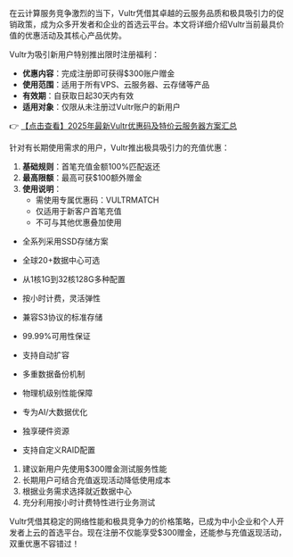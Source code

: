 
在云计算服务竞争激烈的当下，Vultr凭借其卓越的云服务品质和极具吸引力的促销政策，成为众多开发者和企业的首选云平台。本文将详细介绍Vultr当前最具价值的优惠活动及其核心产品优势。


Vultr为吸引新用户特别推出限时注册福利：

- **优惠内容**：完成注册即可获得$300账户赠金
- **使用范围**：适用于所有VPS、云服务器、云存储等产品
- **有效期**：自获取日起30天内有效
- **适用对象**：仅限从未注册过Vultr账户的新用户

👉 [【点击查看】2025年最新Vultr优惠码及特价云服务器方案汇总](https://bit.ly/VuLtr)


针对有长期使用需求的用户，Vultr推出极具吸引力的充值优惠：

1. **基础规则**：首笔充值金额100%匹配返还
2. **最高限额**：最高可获$100额外赠金
3. **使用说明**：
   - 需使用专属优惠码：VULTRMATCH
   - 仅适用于新客户首笔充值
   - 不可与其他优惠叠加使用


- 全系列采用SSD存储方案
- 全球20+数据中心可选
- 从1核1G到32核128G多种配置
- 按小时计费，灵活弹性

- 兼容S3协议的标准存储
- 99.99%可用性保证
- 支持自动扩容
- 多重数据备份机制

- 物理机级别性能保障
- 专为AI/大数据优化
- 独享硬件资源
- 支持自定义RAID配置

1. 建议新用户先使用$300赠金测试服务性能
2. 长期用户可结合充值返现活动降低使用成本
3. 根据业务需求选择就近数据中心
4. 充分利用按小时计费特性进行业务测试

Vultr凭借其稳定的网络性能和极具竞争力的价格策略，已成为中小企业和个人开发者上云的首选平台。现在注册不仅能享受$300赠金，还能参与充值返现活动，双重优惠不容错过！
